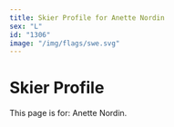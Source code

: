 ```yaml
---
title: Skier Profile for Anette Nordin
sex: "L"
id: "1306"
image: "/img/flags/swe.svg" 
---
```


# Skier Profile

This page is for: Anette Nordin.
    